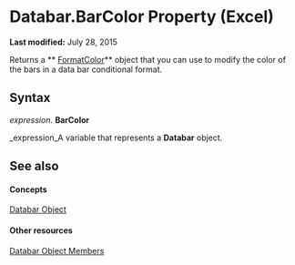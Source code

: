 
# Databar.BarColor Property (Excel)

 **Last modified:** July 28, 2015

Returns a  ** [FormatColor](b7818b27-8790-ef52-c24e-8edbdcf979f2.md)** object that you can use to modify the color of the bars in a data bar conditional format.

## Syntax

 _expression_. **BarColor**

 _expression_A variable that represents a  **Databar** object.


## See also


#### Concepts


 [Databar Object](2684e913-c278-e6be-ba9d-053b6ad58bae.md)
#### Other resources


 [Databar Object Members](137f7e88-bb61-48a3-d2cb-76a8282cd62e.md)
